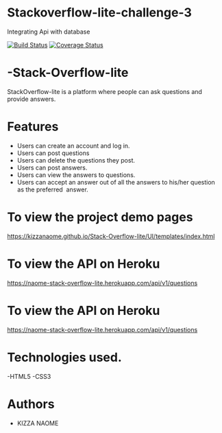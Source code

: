 # Stackoverflow-lite-challenge-3
Integrating Api with database

[![Build Status](https://travis-ci.org/kizzanaome/Stack-Overflow-lite.svg?branch=develop)](https://travis-ci.org/kizzanaome/Stack-Overflow-lite)
[![Coverage Status](https://coveralls.io/repos/github/kizzanaome/Stack-Overflow-lite/badge.svg?branch=develop)](https://coveralls.io/github/kizzanaome/Stack-Overflow-lite?branch=develop)

# -Stack-Overflow-lite

StackOverflow-lite is a platform where people can ask questions and provide answers.

# Features
 - Users can create an account and log in.
 - Users can post questions
 - Users can delete the questions they post.  
 - Users can post answers.
 - Users can view the answers to questions.  
 - Users can accept an answer out of all the answers to his/her question as the preferred  answer.  



# To view the project demo pages
https://kizzanaome.github.io/Stack-Overflow-lite/UI/templates/index.html

# To view the API on Heroku 
https://naome-stack-overflow-lite.herokuapp.com/api/v1/questions


# To view the API on Heroku 
https://naome-stack-overflow-lite.herokuapp.com/api/v1/questions



# Technologies used.
-HTML5
-CSS3


# Authors
 - KIZZA NAOME

